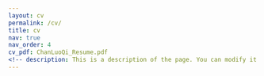 ```yaml
---
layout: cv
permalink: /cv/
title: cv
nav: true
nav_order: 4
cv_pdf: ChanLuoQi_Resume.pdf
<!-- description: This is a description of the page. You can modify it in 'pages/_cv.md'. You can also change or remove the top pdf download button. -->
---
```

